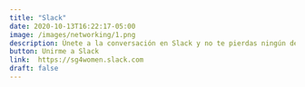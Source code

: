 ```yaml
---
title: "Slack"
date: 2020-10-13T16:22:17-05:00
image: /images/networking/1.png
description: Únete a la conversación en Slack y no te pierdas ningún detalle. Podrás estar en contacto directo con ponentes, representantes de Accenture y otras comunidades, pero sobre todo intercambiar experiencias con todas las chicas.
button: Unirme a Slack
link:  https://sg4women.slack.com
draft: false
---
```


